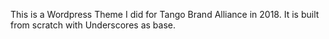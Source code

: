 
This is a Wordpress Theme I did for Tango Brand Alliance in 2018. 
It is built from scratch with Underscores as base.
